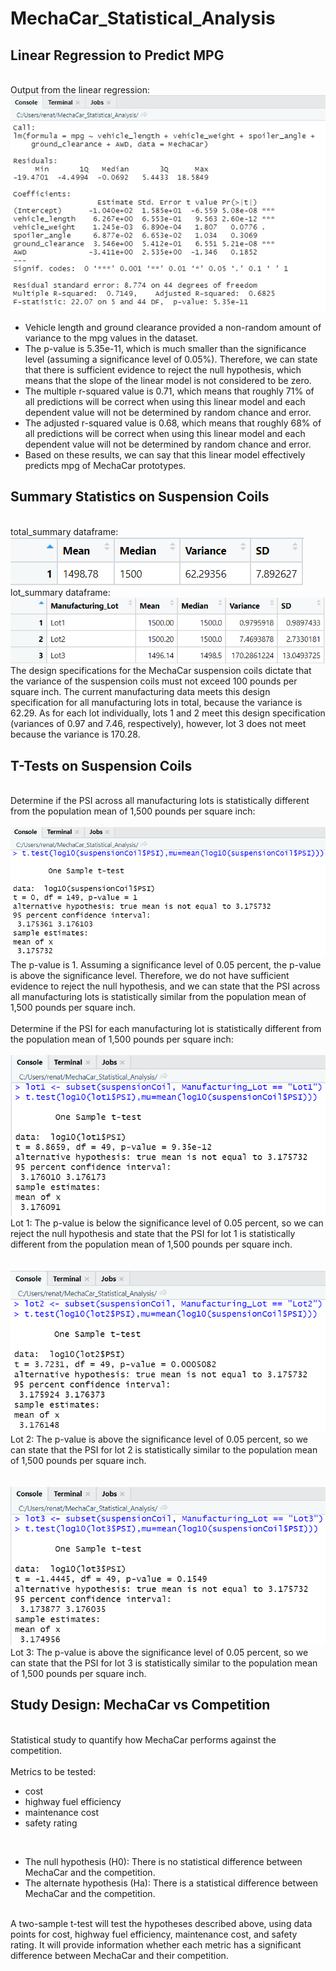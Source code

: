 # MechaCar_Statistical_Analysis


## Linear Regression to Predict MPG
<br>
Output from the linear regression:
<br>
<img src="Images/linear_regression.PNG" alt="Screenshot of the output from the linear regression">

<ul>
<li>Vehicle length and ground clearance provided a non-random amount of variance to the mpg values in the dataset.
<li>The p-value is 5.35e-11, which is much smaller than the significance level (assuming a significance level of 0.05%). Therefore, we can state that there is sufficient evidence to reject the null hypothesis, which means that the slope of the linear model is not considered to be zero.
<li>The multiple r-squared value is 0.71, which means that roughly 71% of all predictions will be correct when using this linear model and each dependent value will not be determined by random chance and error.
<li>The adjusted r-squared value is 0.68, which means that roughly 68% of all predictions will be correct when using this linear model and each dependent value will not be determined by random chance and error.
<li>Based on these results, we can say that this linear model effectively predicts mpg of MechaCar prototypes. 
</ul>


## Summary Statistics on Suspension Coils
<br>
total_summary dataframe:
<br>
<img src="Images/total_summary.PNG" alt="Screenshot of total_summary dataframe">
<br>
lot_summary dataframe:
<br>
<img src="Images/lot_summary.PNG" alt="Screenshot of lot_summary dataframe">
<br>
The design specifications for the MechaCar suspension coils dictate that the variance of the suspension coils must not exceed 100 pounds per square inch. The current manufacturing data meets this design specification for all manufacturing lots in total, because the variance is 62.29. As for each lot individually, lots 1 and 2 meet this design specification (variances of 0.97 and 7.46, respectively), however, lot 3 does not meet because the variance is 170.28.


## T-Tests on Suspension Coils
<br>
Determine if the PSI across all manufacturing lots is statistically different from the population mean of 1,500 pounds per square inch:<br>
<br>
<img src="Images/ttest_alllots.PNG" alt="Screenshot of output of t.test() for all manufacturing lots">
The p-value is 1. Assuming a significance level of 0.05 percent, the p-value is above the significance level. Therefore, we do not have sufficient evidence to reject the null hypothesis, and we can state that the PSI across all manufacturing lots is statistically similar from the population mean of 1,500 pounds per square inch.<br>
<br>
Determine if the PSI for each manufacturing lot is statistically different from the population mean of 1,500 pounds per square inch:<br>
<br>
<img src="Images/ttest_lot1.PNG" alt="Screenshot of output of t.test() for lot 1"><br>
Lot 1: The p-value is below the significance level of 0.05 percent, so we can reject the null hypothesis and state that the PSI for lot 1 is statistically different from the population mean of 1,500 pounds per square inch.<br>
<br><br>
<img src="Images/ttest_lot2.PNG" alt="Screenshot of output of t.test() for lot 2"><br>
Lot 2: The p-value is above the significance level of 0.05 percent, so we can state that the PSI for lot 2 is statistically similar to the population mean of 1,500 pounds per square inch.<br>
<br><br>
<img src="Images/ttest_lot3.PNG" alt="Screenshot of output of t.test() for lot 3"><br>
Lot 3: The p-value is above the significance level of 0.05 percent, so we can state that the PSI for lot 3 is statistically similar to the population mean of 1,500 pounds per square inch.


## Study Design: MechaCar vs Competition
<br>
Statistical study to quantify how MechaCar performs against the competition.
<br><br>
Metrics to be tested:
<ul>
<li>cost
<li>highway fuel efficiency
<li>maintenance cost
<li>safety rating
</ul>
<br>
<ul>
<li>The null hypothesis (H0): There is no statistical difference between MechaCar and the competition.
<li>The alternate hypothesis (Ha): There is a statistical difference between MechaCar and the competition.
</ul>
<br>
A two-sample t-test will test the hypotheses described above, using data points for cost, highway fuel efficiency, maintenance cost, and safety rating. It will provide information whether each metric has a significant difference between MechaCar and their competition.
